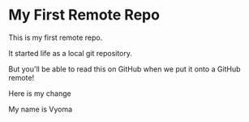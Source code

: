 # My First Remote Repo

This is my first remote repo.

It started life as a local git repository.

But you'll be able to read this on GitHub when we put it onto a GitHub remote!

Here is my change

My name is Vyoma 
